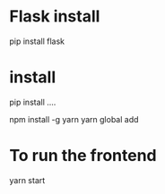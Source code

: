 
# Flask install
pip install flask

# install
pip install ....


 npm install -g yarn
 yarn global add
 # To run the frontend
yarn start